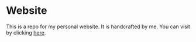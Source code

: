 # Website

This is a repo for my personal website. It is handcrafted by me. You can visit by clicking [here](https://ninadsachania.github.io/).
